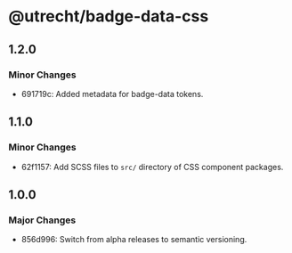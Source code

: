 # @utrecht/badge-data-css

## 1.2.0

### Minor Changes

- 691719c: Added metadata for badge-data tokens.

## 1.1.0

### Minor Changes

- 62f1157: Add SCSS files to `src/` directory of CSS component packages.

## 1.0.0

### Major Changes

- 856d996: Switch from alpha releases to semantic versioning.
